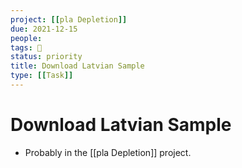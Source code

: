 ```yaml
---
project: [[pla Depletion]]
due: 2021-12-15
people:
tags: 🧨
status: priority
title: Download Latvian Sample
type: [[Task]]
---
```


# Download Latvian Sample

- Probably in the [[pla Depletion]] project.